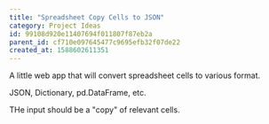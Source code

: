 ```yaml
---
title: "Spreadsheet Copy Cells to JSON"
category: Project Ideas
id: 99108d920e11407694f011807f87eb2a
parent_id: cf710e097645477c9695efb32f07de22
created_at: 1588602611351
---
```


A little web app that will convert spreadsheet cells to various format.

JSON, Dictionary, pd.DataFrame, etc.

THe input should be a "copy" of relevant cells.
    
